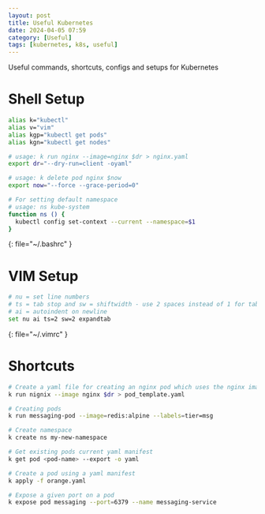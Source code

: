 ```yaml
---
layout: post
title: Useful Kubernetes
date: 2024-04-05 07:59
category: [Useful]
tags: [kubernetes, k8s, useful]
---
```


Useful commands, shortcuts, configs and setups for Kubernetes

# Shell Setup
```bash
alias k="kubectl"
alias v="vim"
alias kgp="kubectl get pods"
alias kgn="kubectl get nodes"

# usage: k run nginx --image=nginx $dr > nginx.yaml
export dr="--dry-run=client -oyaml"

# usage: k delete pod nginx $now
export now="--force --grace-period=0"

# For setting default namespace
# usage: ns kube-system
function ns () {
  kubectl config set-context --current --namespace=$1
}
```
{: file="~/.bashrc" }

# VIM Setup
```bash
# nu = set line numbers
# ts = tab stop and sw = shiftwidth - use 2 spaces instead of 1 for tab
# ai = autoindent on newline
set nu ai ts=2 sw=2 expandtab
```
{: file="~/.vimrc" }

# Shortcuts
```bash
# Create a yaml file for creating an nginx pod which uses the nginx image
k run nignix --image nginx $dr > pod_template.yaml

# Creating pods
k run messaging-pod --image=redis:alpine --labels=tier=msg

# Create namespace
k create ns my-new-namespace

# Get existing pods current yaml manifest
k get pod <pod-name> --export -o yaml

# Create a pod using a yaml manifest
k apply -f orange.yaml

# Expose a given port on a pod
k expose pod messaging --port=6379 --name messaging-service
```
